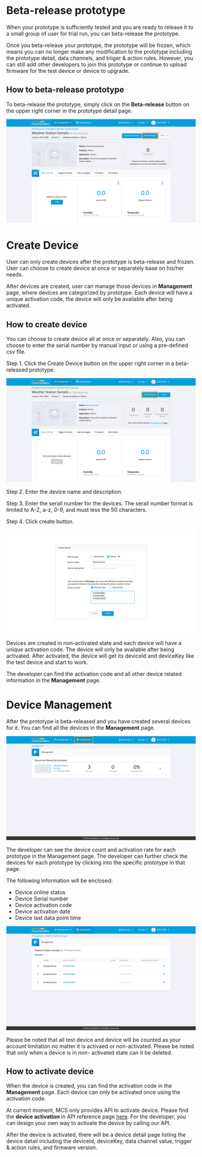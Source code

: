 # Beta-release prototype

When your prototype is sufficiently tested and you are ready to release it to a small group of user for trial run, you can beta-release the prototype.

Once you beta-release your prototype, the prototype will be frozen, which means you can no longer make any modification to the prototype including the prototype detail, data channels, and triiger & action rules. However, you can still add other developers to join this prototype or continue to upload firmware for the test device or device to upgrade.

## How to beta-release prototype

To beta-release the prototype, simply click on the **Beta-release** button on the upper right corner in the prototype detail page.

![](../images/beta_release/img_betarelease_01.png)

# Create Device

User can only create devices after the prototype is beta-release and frozen. User can choose to create device at once or separately base on his/her needs.

After devices are created, user can manage those devices in **Management** page, where devices are categorized by prototype. Each device will have a unique activation code, the device will only be available after being activated.


## How to create device

You can choose to create device all at once or separately. Also, you can choose to enter the serial number by manual input or using a pre-defined csv file.

Step 1. Click the Create Device button on the upper right corner in a beta-released prototype.

![](../images/beta_release/img_betarelease_02.png)

Step 2. Enter the device name and description.

Step 3. Enter the serail number for the devices. The serail number format is limited to A-Z, a-z, 0-9, and must less the 50 characters.

Step 4. Click create button.

![](../images/beta_release/img_betarelease_03.png)

Devices are created in non-activated state and each device will have a unique activation code. The device will only be available after being activated. After activated, the device will get its deviceId and deviceKey like the test device and start to work.

The developer can find the activation code and all other device related information in the **Management** page.

# Device Management

After the prototype is beta-released and you have created several devices for it. You can find all the devices in the **Management** page.

![](../images/beta_release/img_betarelease_04.png)

The developer can see the device count and activation rate for each prototype in the Management page. The developer can further check the devices for each prototype by clicking into the specific prototype in that page.

The following information will be enclosed:
* Device online status
* Device Serial number
* Device activation code
* Device activation date
* Device last data point time

![](../images/beta_release/img_betarelease_05.png)

Please be noted that all test device and device will be counted as your account limitation no matter it is activaed or non-activated. Please be noted that only when a device is in non- activated state can it be deleted.

## How to activate device

When the device is created, you can find the activation code in the **Management** page. Each device can only be activated once using the activation code.

At current moment, MCS only provides API to activate device. Please find the **device activation** in API reference page [here](../api_references/). For the developer, you can design your own way to activate the device by calling our API.


After the device is activated, there will be a device detail page listing the device detail including the deviceId, deviceKey, data channel value, trigger & action rules, and firmware version.


